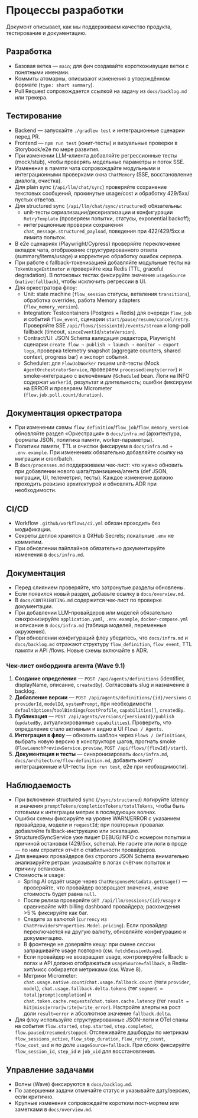 # Процессы разработки

Документ описывает, как мы поддерживаем качество продукта, тестирование и документацию.

## Разработка
- Базовая ветка — `main`; для фич создавайте короткоживущие ветки с понятными именами.
- Коммиты атомарны, описывают изменения в утверждённом формате (`type: short summary`).
- Pull Request сопровождается ссылкой на задачу из `docs/backlog.md` или трекера.

## Тестирование
- Backend — запускайте `./gradlew test` и интеграционные сценарии перед PR.
- Frontend — `npm run test` (юнит-тесты) и визуальные проверки в Storybook/e2e по мере развития.
- При изменении LLM-клиента добавляйте регрессионные тесты (mock/stub), чтобы проверять модельные параметры и поток SSE.
- Изменения в памяти чата сопровождайте модульными и интеграционными проверками окна `ChatMemory` (SSE, восстановление диалога, очистка).
- Для plain sync (`/api/llm/chat/sync`) проверяйте сохранение текстовых сообщений, прокинутые usage/cost и обработку 429/5xx/пустых ответов.
- Для structured sync (`/api/llm/chat/sync/structured`) обязательны:
  - unit-тесты сериализации/десериализации и конфигурации `RetryTemplate` (проверяем попытки, статусы, exponential backoff);
  - интеграционные проверки сохранения `chat_message.structured_payload`, поведения при 422/429/5xx и лимита попыток.
- В e2e сценариях (Playwright/Cypress) проверяйте переключение вкладок чата, отображение структурированного ответа (summary/items/usage) и корректную обработку ошибок сервера.
- При работе с fallback-токенизацией добавляйте модульные тесты на `TokenUsageEstimator` и проверяйте кэш Redis (TTL, graceful degradation). В потоковых тестах фиксируйте значение `usageSource` (`native|fallback`), чтобы исключить регрессии в UI.
- Для оркестратора флоу:
  - Unit: state machine (`flow_session` статусы, ветвления `transitions`), обработка overrides, работа Memory adapters (`flow_memory_version`).
  - Integration: Testcontainers (Postgres + Redis) для очереди `flow_job` и событий `flow_event`, сценарии `start/pause/resume/cancel/retry`. Проверяйте SSE `/api/flows/{sessionId}/events/stream` и long-poll fallback (timeout, `sinceEventId`/`stateVersion`).
  - Contract/UI: JSON Schema валидация редактора, Playwright сценарии `create flow → publish → launch → monitor → export logs`, проверка telemetry snapshot (aggregate counters, shared context, progress bar) и экспорт событий.
  - Scheduler: для `FlowJobWorker` пишем unit-тесты (Mock `AgentOrchestratorService`, проверяем `processed|empty|error`) и smoke-интеграцию с включённым `@Scheduled` bean. Логи на INFO содержат `workerId`, результат и длительность; ошибки фиксируем на ERROR и проверяем Micrometer (`flow.job.poll.count/duration`).

## Документация оркестратора
- При изменении схемы `flow_definition`/`flow_job`/`flow_memory_version` обновляйте раздел «Оркестрация» в `docs/infra.md` (архитектура, форматы JSON, политика памяти, worker-параметры).
- Политики памяти, TTL и очистки фиксируем в `docs/infra.md` + `.env.example`. При изменениях обязательно добавляйте ссылку на миграции и cron/batch.
- В `docs/processes.md` поддерживаем чек-лист: что нужно обновить при добавлении нового шага/транзишена/агента (def JSON, миграции, UI, телеметрия, тесты). Каждое изменение должно проходить ревизию архитектурой и обновлять ADR при необходимости.

## CI/CD
- Workflow `.github/workflows/ci.yml` обязан проходить без модификации.
- Секреты деплоя хранятся в GitHub Secrets; локальные `.env` не коммитим.
- При обновлении пайплайнов обязательно документируйте изменения в `docs/infra.md`.

## Документация
- Перед слиянием проверяйте, что затронутые разделы обновлены.
- Если появился новый раздел, добавьте ссылку в `docs/overview.md`.
- В `docs/CONTRIBUTING.md` содержится чек-лист по проверке документации.
- При добавлении LLM-провайдеров или моделей обязательно синхронизируйте `application.yaml`, `.env.example`, `docker-compose.yml` и описание в `docs/infra.md` (таблица моделей, переменные окружения).
- При обновлении конфигураций флоу убедитесь, что `docs/infra.md` и `docs/backlog.md` отражают структуру `flow_definition`, `flow_event`, TTL памяти и API /flows. Новые схемы включайте в ADR.

### Чек-лист онбординга агента (Wave 9.1)
1. **Создание определения** — `POST /api/agents/definitions` (identifier, displayName, описание, `createdBy`). Согласовать slug и назначение в backlog.
2. **Добавление версии** — `POST /api/agents/definitions/{id}/versions` с `providerId`, `modelId`, `systemPrompt`, при необходимости `defaultOptions`/`toolBindings`/`costProfile`, `capabilities[]`, `createdBy`.
3. **Публикация** — `POST /api/agents/versions/{versionId}/publish` (`updatedBy`, актуализированные `capabilities`). Проверить, что определение стало активным и видно в UI `Flows / Agents`.
4. **Интеграция в флоу** — обновить шаблон через `Flows / Definitions`, выбрать новую версию в конструкторе шагов, прогнать smoke (`FlowLaunchPreviewService.preview`, `POST /api/flows/{flowId}/start`).
5. **Документация и тесты** — синхронизировать `docs/infra.md`, `docs/architecture/flow-definition.md`, добавить юнит/интеграционные и UI-тесты (`npm run test`, e2e при необходимости).

## Наблюдаемость
- При включении structured sync (`/sync/structured`) логируйте latency и значения `promptTokens/completionTokens/totalTokens`, чтобы быть готовыми к интеграции метрик в последующих волнах.
- Ошибки схемы фиксируйте на уровне WARN/ERROR с указанием провайдера, модели и `requestId`; при повторных провалах добавляйте fallback-инструкцию или эскалацию.
- StructuredSyncService уже пишет DEBUG/INFO с номером попытки и причиной остановки (429/5xx, schema). Не гасите эти логи в проде — по ним строится отчёт о стабильности провайдеров.
- Для внешних провайдеров без строгого JSON Schema внимательно анализируйте ретраи: указывайте в логах счётчик попыток и причину остановки.
- Стоимость и usage:
  - Spring AI отдаёт usage через `ChatResponseMetadata.getUsage()` — проверяйте, что провайдер возвращает значения, иначе стоимость будет равна `null`.
  - После релиза проверяйте `GET /api/llm/sessions/{id}/usage` и сравнивайте with billing dashboard провайдера; расхождения >5 % фиксируйте как баг.
  - Следите за валютой (`currency` из `ChatProvidersProperties.Model.pricing`). Если провайдер переключается на другую валюту, обновляйте конфигурацию и документацию.
  - В фронтенде не доверяйте кешу: при смене сессии запрашивайте usage повторно (см. `fetchSessionUsage`).
  - Если провайдер не возвращает usage, контролируйте fallback: в логах и API должно отображаться `usageSource=fallback`, а Redis-хит/мисс собирается метриками (см. Wave 8).
  - Метрики Micrometer: `chat.usage.native.count`/`chat.usage.fallback.count` (теги `provider`, `model`), `chat.usage.fallback.delta.tokens` (тег `segment = total|prompt|completion`) и `chat.token.cache.requests`/`chat.token.cache.latency` (тег `result = hit|miss|error|write|write_error`). Настройте алерты на рост доли `result=error` и абсолютное значение `fallback.delta`.
- Для флоу используйте структурированные JSON-логи и OTel спаны на события `flow.started`, `step.started`, `step.completed`, `flow.paused/resumed/stopped`. Отслеживайте дашборды по метрикам `flow_sessions_active`, `flow_step_duration`, `flow_retry_count`, `flow_cost_usd` и по доле `usageSource=fallback`. При сбоях фиксируйте `flow_session_id`, `step_id` и `job_uid` для восстановления.

## Управление задачами
- Волны (Wave) фиксируются в `docs/backlog.md`.
- По завершении задачи отмечайте статус и указывайте дату/версию, если критично.
- Крупные изменения сопровождайте коротким пост-мортем или заметками в `docs/overview.md`.
